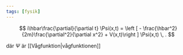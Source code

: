 ```yaml
---
tags: [fysik]
---
```

$$
i\hbar\frac{\partial}{\partial t} \Psi(x,t) = \left [ - \frac{\hbar^2}{2m}\frac{\partial^2}{\partial x^2} + V(x,t)\right ] \Psi(x,t) \, .
$$

där $\Psi$ är [[Vågfunktion|vågfunktionen]]